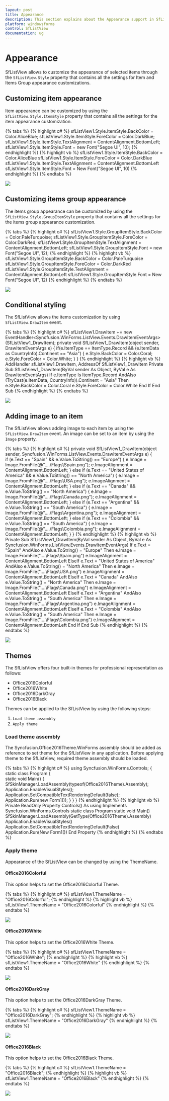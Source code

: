 ```yaml
---
layout: post
title: Appearance
description: This section explains about the Appearance support in SfListView.
platform: windowsforms
control: SfListView
documentation: ug
---
```


# Appearance
SfListView allows to customize the appearance of selected items through the `SfListView.Style` property that contains all the settings for Item and Items Group appearance customizations.

## Customizing item appearance
Item appearance can be customized by using the `SfListView.Style.ItemStyle` property that contains all the settings for the item appearance customization.

{% tabs %}
{% highlight c# %}
sfListView1.Style.ItemStyle.BackColor = Color.AliceBlue;
sfListView1.Style.ItemStyle.ForeColor = Color.DarkBlue;
sfListView1.Style.ItemStyle.TextAlignment = ContentAlignment.BottomLeft;
sfListView1.Style.ItemStyle.Font = new Font("Segoe UI", 10);
{% endhighlight %}
{% highlight vb %}
sfListView1.Style.ItemStyle.BackColor = Color.AliceBlue
sfListView1.Style.ItemStyle.ForeColor = Color.DarkBlue
sfListView1.Style.ItemStyle.TextAlignment = ContentAlignment.BottomLeft
sfListView1.Style.ItemStyle.Font = New Font("Segoe UI", 10)
{% endhighlight %}
{% endtabs %}
         
![](Appearance_images/Appearance_img1.png)        
                             
## Customizing items group appearance
The items group appearance can be customized by using the `SfListView.Style.GroupItemStyle` property that contains all the settings for the items group appearance customization.

{% tabs %}
{% highlight c# %}
sfListView1.Style.GroupItemStyle.BackColor = Color.PaleTurquoise;
sfListView1.Style.GroupItemStyle.ForeColor = Color.DarkRed;
sfListView1.Style.GroupItemStyle.TextAlignment = ContentAlignment.BottomLeft;
sfListView1.Style.GroupItemStyle.Font = new Font("Segoe UI", 12);
{% endhighlight %}
{% highlight vb %}
sfListView1.Style.GroupItemStyle.BackColor = Color.PaleTurquoise
sfListView1.Style.GroupItemStyle.ForeColor = Color.DarkRed
sfListView1.Style.GroupItemStyle.TextAlignment = ContentAlignment.BottomLeft
sfListView1.Style.GroupItemStyle.Font = New Font("Segoe UI", 12)
{% endhighlight %}
{% endtabs %}

![](Appearance_images/Appearance_img2.png)

## Conditional styling
The SfListView allows the items customization by using `SfListView.DrawItem` event.

{% tabs %}
{% highlight c# %}
sfListView1.DrawItem += new EventHandler<Syncfusion.WinForms.ListView.Events.DrawItemEventArgs>(SfListView1_DrawItem);
private void SfListView1_DrawItem(object sender, DrawItemEventArgs e)
{
  if(e.ItemType == ItemType.Record && (e.ItemData as CountryInfo).Continent == "Asia")
  {
      e.Style.BackColor = Color.Coral;
      e.Style.ForeColor = Color.White;
  }
}
{% endhighlight %}
{% highlight vb %}
AddHandler sfListView1.DrawItem, AddressOf SfListView1_DrawItem
Private Sub SfListView1_DrawItem(ByVal sender As Object, ByVal e As DrawItemEventArgs)
  If e.ItemType Is ItemType.Record AndAlso (TryCast(e.ItemData, CountryInfo)).Continent = "Asia" Then
	  e.Style.BackColor = Color.Coral
	  e.Style.ForeColor = Color.White
  End If
End Sub
{% endhighlight %}
{% endtabs %}

![](Appearance_images/Appearance_img3.png)

## Adding image to an item
The SfListView allows adding image to each item by using the `SfListView.DrawItem` event. An image can be set to an item by using the `Image` property.

{% tabs %}
{% highlight c# %}
private void SfListView1_DrawItem(object sender, Syncfusion.WinForms.ListView.Events.DrawItemEventArgs e)
{            
    if (e.Text == "Spain" && e.Value.ToString() == "Europe")
   {
       e.Image = Image.FromFile(@"..\..\Flags\Spain.png");
       e.ImageAlignment = ContentAlignment.BottomLeft;
   }
   else if (e.Text == "United States of America" && e.Value.ToString() == "North America")
   {
       e.Image = Image.FromFile(@"..\..\Flags\USA.png");
       e.ImageAlignment = ContentAlignment.BottomLeft;
   }
   else if (e.Text == "Canada" && e.Value.ToString() == "North America")
   {
       e.Image = Image.FromFile(@"..\..\Flags\Canada.png");
       e.ImageAlignment = ContentAlignment.BottomLeft;
   }
   else if (e.Text == "Argentina" && e.Value.ToString() == "South America")
   {
       e.Image = Image.FromFile(@"..\..\Flags\Argentina.png");
       e.ImageAlignment = ContentAlignment.BottomLeft;
   }
   else if (e.Text == "Colombia" && e.Value.ToString() == "South America")
   {
       e.Image = Image.FromFile(@"..\..\Flags\Colombia.png");
       e.ImageAlignment = ContentAlignment.BottomLeft;
   }
}
{% endhighlight %}
{% highlight vb %}
Private Sub SfListView1_DrawItem(ByVal sender As Object, ByVal e As Syncfusion.WinForms.ListView.Events.DrawItemEventArgs)
   If e.Text = "Spain" AndAlso e.Value.ToString() = "Europe" Then
	   e.Image = Image.FromFile("..\..\Flags\Spain.png")
	   e.ImageAlignment = ContentAlignment.BottomLeft
   ElseIf e.Text = "United States of America" AndAlso e.Value.ToString() = "North America" Then
	   e.Image = Image.FromFile("..\..\Flags\USA.png")
	   e.ImageAlignment = ContentAlignment.BottomLeft
   ElseIf e.Text = "Canada" AndAlso e.Value.ToString() = "North America" Then
	   e.Image = Image.FromFile("..\..\Flags\Canada.png")
	   e.ImageAlignment = ContentAlignment.BottomLeft
   ElseIf e.Text = "Argentina" AndAlso e.Value.ToString() = "South America" Then
	   e.Image = Image.FromFile("..\..\Flags\Argentina.png")
	   e.ImageAlignment = ContentAlignment.BottomLeft
   ElseIf e.Text = "Colombia" AndAlso e.Value.ToString() = "South America" Then
	   e.Image = Image.FromFile("..\..\Flags\Colombia.png")
	   e.ImageAlignment = ContentAlignment.BottomLeft
   End If
End Sub
{% endhighlight %}
{% endtabs %}

![](Appearance_images/Appearance_img4.png)

## Themes

The SfListView offers four built-in themes for professional representation as follows:
* Office2016Colorful
* Office2016White
* Office2016DarkGray
* Office2016Black

Themes can be applied to the SfListView by using the following steps:

1. `Load theme assembly`
2. `Apply theme`

### Load theme assembly
The Syncfusion.Office2016Theme.WinForms assembly should be added as reference to set theme for the SfListView in any application.
Before applying theme to the SfListView, required theme assembly should be loaded.

{% tabs %}
{% highlight c# %}
using Syncfusion.WinForms.Controls;
{
    static class Program
    {                
        static void Main()
        {
            SfSkinManager.LoadAssembly(typeof(Office2016Theme).Assembly);
            Application.EnableVisualStyles();
            Application.SetCompatibleTextRenderingDefault(false);
            Application.Run(new Form1());
        }
    }
}
{% endhighlight %}
{% highlight vb %}
Private ReadOnly Property Controls() As using Implements Syncfusion.WinForms.Controls
	static class Program
		static void Main()
			SfSkinManager.LoadAssembly(GetType(Office2016Theme).Assembly)
			Application.EnableVisualStyles()
			Application.SetCompatibleTextRenderingDefault(False)
			Application.Run(New Form1())
End Property
{% endhighlight %}
{% endtabs %}

### Apply theme
Appearance of the SfListView can be changed by using the ThemeName.

#### Office2016Colorful
This option helps to set the Office2016Colorful Theme.

{% tabs %}
{% highlight c# %}
sfListView1.ThemeName = "Office2016Colorful";
{% endhighlight %}
{% highlight vb %}
sfListView1.ThemeName = "Office2016Colorful"
{% endhighlight %}
{% endtabs %}

![](Appearance_images/Appearance_img5.png)

#### Office2016White
This option helps to set the Office2016White Theme.

{% tabs %}
{% highlight c# %}
sfListView1.ThemeName = "Office2016White";
{% endhighlight %}
{% highlight vb %}
sfListView1.ThemeName = "Office2016White"
{% endhighlight %}
{% endtabs %}

![](Appearance_images/Appearance_img6.png)
 
#### Office2016DarkGray
This option helps to set the Office2016DarkGray Theme.

{% tabs %}
{% highlight c# %}
sfListView1.ThemeName = "Office2016DarkGray";
{% endhighlight %}
{% highlight vb %}
sfListView1.ThemeName = "Office2016DarkGray"
{% endhighlight %}
{% endtabs %}

![](Appearance_images/Appearance_img7.png)

#### Office2016Black
This option helps to set the Office2016Black Theme.

{% tabs %}
{% highlight c# %}
sfListView1.ThemeName = "Office2016Black";
{% endhighlight %}
{% highlight vb %}
sfListView1.ThemeName = "Office2016Black"
{% endhighlight %}
{% endtabs %}

![](Appearance_images/Appearance_img8.png)